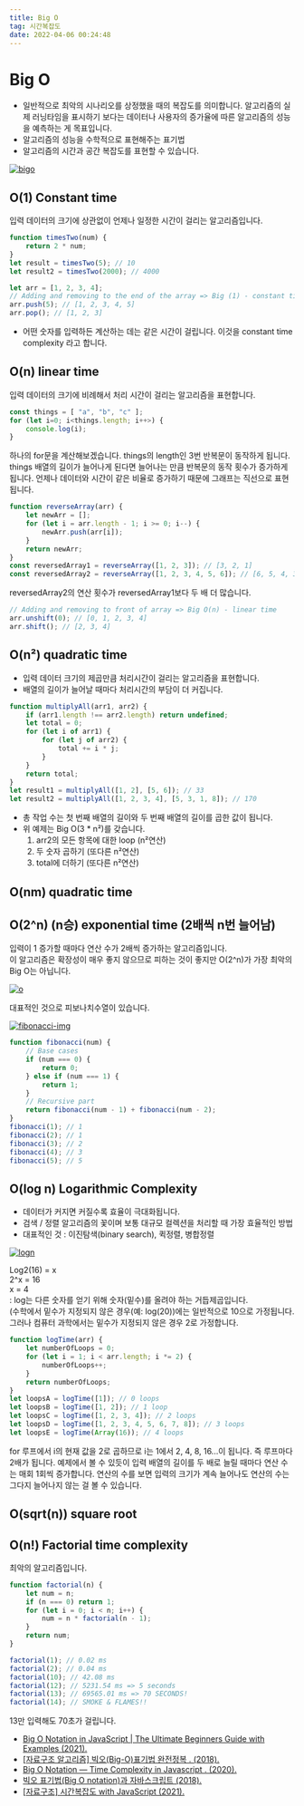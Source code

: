 ```yaml
---
title: Big O
tag: 시간복잡도
date: 2022-04-06 00:24:48
---
```


# Big O

- 일반적으로 최악의 시나리오를 상정했을 때의 복잡도를 의미합니다. 알고리즘의 실제 러닝타임을 표시하기 보다는 데이터나 사용자의 증가율에 따른 알고리즘의 성능을 예측하는 게 목표입니다.
- 알고리즘의 성능을 수학적으로 표현해주는 표기법
- 알고리즘의 시간과 공간 복잡도를 표현할 수 있습니다.

<a href="https://betterprogramming.pub/a-beginners-guide-to-big-o-notation-pt-1-19ec031b698b" target='_black'><img src="https://miro.medium.com/max/1400/1*5VctXSES5PrSk-5lPb_CCg.jpeg" alt="bigo"> </a>

## O(1) Constant time

입력 데이터의 크기에 상관없이 언제나 일정한 시간이 걸리는 알고리즘입니다.

```js
function timesTwo(num) {
	return 2 * num;
}
let result = timesTwo(5); // 10
let result2 = timesTwo(2000); // 4000
```

```js
let arr = [1, 2, 3, 4];
// Adding and removing to the end of the array => Big (1) - constant time
arr.push(5); // [1, 2, 3, 4, 5]
arr.pop(); // [1, 2, 3]
```

- 어떤 숫자를 입력하든 계산하는 데는 같은 시간이 걸립니다. 이것을 constant time complexity 라고 합니다.

## O(n) linear time

입력 데이터의 크기에 비례해서 처리 시간이 걸리는 알고리즘을 표현합니다.

```js
const things = [ "a", "b", "c" ];
for (let i=0; i<things.length; i++>) {
	console.log(i);
}
```

하나의 for문을 계산해보겠습니다. things의 length인 3번 반복문이 동작하게 됩니다. things 배열의 길이가 늘어나게 된다면 늘어나는 만큼 반복문의 동작 횟수가 증가하게됩니다. 언제나 데이터와 시간이 같은 비율로 증가하기 때문에 그래프는 직선으로 표현됩니다.

```js
function reverseArray(arr) {
	let newArr = [];
	for (let i = arr.length - 1; i >= 0; i--) {
		newArr.push(arr[i]);
	}
	return newArr;
}
const reversedArray1 = reverseArray([1, 2, 3]); // [3, 2, 1]
const reversedArray2 = reverseArray([1, 2, 3, 4, 5, 6]); // [6, 5, 4, 3, 2, 1]
```

reversedArray2의 연산 횟수가 reversedArray1보다 두 배 더 많습니다.

```js
// Adding and removing to front of array => Big O(n) - linear time
arr.unshift(0); // [0, 1, 2, 3, 4]
arr.shift(); // [2, 3, 4]
```

## O(n²) quadratic time

- 입력 데이터 크기의 제곱만큼 처리시간이 걸리는 알고리즘을 표현합니다.
- 배열의 길이가 늘어날 때마다 처리시간의 부담이 더 커집니다.

```js
function multiplyAll(arr1, arr2) {
	if (arr1.length !== arr2.length) return undefined;
	let total = 0;
	for (let i of arr1) {
		for (let j of arr2) {
			total += i * j;
		}
	}
	return total;
}
let result1 = multiplyAll([1, 2], [5, 6]); // 33
let result2 = multiplyAll([1, 2, 3, 4], [5, 3, 1, 8]); // 170
```

- 총 작업 수는 첫 번째 배열의 길이와 두 번째 배열의 길이를 곱한 값이 됩니다.
- 위 예제는 Big O(3 \* n²)를 갖습니다.
  1.  arr2의 모든 항목에 대한 loop (n²연산)
  2.  두 숫자 곱하기 (또다른 n²연산)
  3.  total에 더하기 (또다른 n²연산)

## O(nm) quadratic time

## O(2^n) (n승) exponential time (2배씩 n번 늘어남)

입력이 1 증가할 때마다 연산 수가 2배씩 증가하는 알고리즘입니다.  
이 알고리즘은 확장성이 매우 좋지 않으므로 피하는 것이 좋지만 O(2^n)가 가장 최악의 Big O는 아닙니다.

<a href="https://www.doabledanny.com/big-o-notation-in-javascript" target='_blank'>
<img src="https://www.doabledanny.com/static/445d073812759c19aa9b83d6ff239355/93d59/4.jpg" alt="o"></a>

대표적인 것으로 피보나치수열이 있습니다.

<a href="https://www.smithsonianmag.com/science-nature/fibonacci-sequence-stock-market-180974487" target='_blank'>
<img src = "https://th-thumbnailer.cdn-si-edu.com/n8-PLtnqnr3r0RT5IXd_L0YZMPQ=/1000x750/filters:no_upscale():focal(1365x816:1366x817)/https://tf-cmsv2-smithsonianmag-media.s3.amazonaws.com/filer/3a/70/3a70f58d-dabc-4d54-ba16-1d1548594720/2560px-fibonaccispiralsvg.jpg" alt="fibonacci-img"></a>

```js
function fibonacci(num) {
	// Base cases
	if (num === 0) {
		return 0;
	} else if (num === 1) {
		return 1;
	}
	// Recursive part
	return fibonacci(num - 1) + fibonacci(num - 2);
}
fibonacci(1); // 1
fibonacci(2); // 1
fibonacci(3); // 2
fibonacci(4); // 3
fibonacci(5); // 5
```

## O(log n) Logarithmic Complexity

- 데이터가 커지면 커질수록 효율이 극대화됩니다.
- 검색 / 정렬 알고리즘의 꽃이며 보통 대규모 컬렉션을 처리할 때 가장 효율적인 방법
- 대표적인 것 : 이진탐색(binary search), 퀵정렬, 병합정렬

<a href="https://www.doabledanny.com/big-o-notation-in-javascript" target='_blank'>
<img src="https://www.doabledanny.com/static/a2b0078d67cb6bcdfbbe8489a5c48b5f/93d59/5.jpg" alt="logn"></a>

Log2(16) = x  
2^x = 16  
x = 4  
: log는 다른 숫자를 얻기 위해 숫자(밑수)를 올려야 하는 거듭제곱입니다.  
(수학에서 밑수가 지정되지 않은 경우(예: log(20))에는 일반적으로 10으로 가정됩니다. 그러나 컴퓨터 과학에서는 밑수가 지정되지 않은 경우 2로 가정합니다.

```js
function logTime(arr) {
	let numberOfLoops = 0;
	for (let i = 1; i < arr.length; i *= 2) {
		numberOfLoops++;
	}
	return numberOfLoops;
}
let loopsA = logTime([1]); // 0 loops
let loopsB = logTime([1, 2]); // 1 loop
let loopsC = logTime([1, 2, 3, 4]); // 2 loops
let loopsD = logTime([1, 2, 3, 4, 5, 6, 7, 8]); // 3 loops
let loopsE = logTime(Array(16)); // 4 loops
```

for 루프에서 i의 현재 값을 2로 곱하므로 i는 1에서 2, 4, 8, 16...이 됩니다.
즉 루프마다 2배가 됩니다. 예제에서 볼 수 있듯이 입력 배열의 길이를 두 배로 늘릴 때마다 연산 수는 매회 1회씩 증가합니다. 연산의 수를 보면 입력의 크기가 계속 늘어나도 연산의 수는 그다지 늘어나지 않는 걸 볼 수 있습니다.

## O(sqrt(n)) square root

## O(n!) Factorial time complexity

최악의 알고리즘입니다.

```js
function factorial(n) {
	let num = n;
	if (n === 0) return 1;
	for (let i = 0; i < n; i++) {
		num = n * factorial(n - 1);
	}
	return num;
}
```

```js
factorial(1); // 0.02 ms
factorial(2); // 0.04 ms
factorial(10); // 42.08 ms
factorial(12); // 5231.54 ms => 5 seconds
factorial(13); // 69565.01 ms => 70 SECONDS!
factorial(14); // SMOKE & FLAMES!!
```

13만 입력해도 70초가 걸립니다.

- [Big O Notation in JavaScript | The Ultimate Beginners Guide with Examples (2021).](https://www.doabledanny.com/big-o-notation-in-javascript)
- [[자료구조 알고리즘] 빅오(Big-O)표기법 완전정복 . (2018).](https://www.youtube.com/watch?v=6Iq5iMCVsXA&t=329s)
- [Big O Notation — Time Complexity in Javascript . (2020). ](https://medium.com/analytics-vidhya/big-o-notation-time-complexity-in-javascript-f97f356de2c4)
- [빅오 표기법(Big O notation)과 자바스크립트 (2018).](https://aidanbae.github.io/code/algorithm/bigo/)
- [[자료구조] 시간복잡도 with JavaScript (2021).](https://overcome-the-limits.tistory.com/18)
